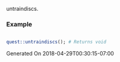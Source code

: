 untraindiscs.
### Example

```perl

quest::untraindiscs(); # Returns void
```


Generated On 2018-04-29T00:30:15-07:00